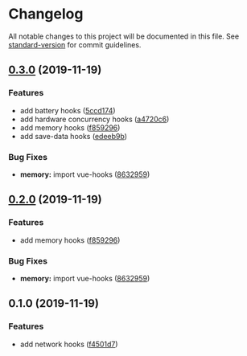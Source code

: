 # Changelog

All notable changes to this project will be documented in this file. See [standard-version](https://github.com/conventional-changelog/standard-version) for commit guidelines.

## [0.3.0](https://github.com/gylidian/vue-adaptive-hooks/compare/v0.1.0...v0.3.0) (2019-11-19)


### Features

* add battery hooks ([5ccd174](https://github.com/gylidian/vue-adaptive-hooks/commit/5ccd17458d555d0b7c83ee81d854a753fbd0ed6b))
* add hardware concurrency hooks ([a4720c6](https://github.com/gylidian/vue-adaptive-hooks/commit/a4720c693ff478b589b3fa2d8e2908974ff730d1))
* add memory hooks ([f859296](https://github.com/gylidian/vue-adaptive-hooks/commit/f85929648954408c734f12c947887cb9bba26e70))
* add save-data hooks ([edeeb9b](https://github.com/gylidian/vue-adaptive-hooks/commit/edeeb9bf76e8d38ef616d6ec3d669044f5fb7c4d))


### Bug Fixes

* **memory:** import vue-hooks ([8632959](https://github.com/gylidian/vue-adaptive-hooks/commit/863295966fdc581054395f04d2283fee191bb5f3))

## [0.2.0](https://github.com/gylidian/vue-adaptive-hooks/compare/v0.1.0...v0.2.0) (2019-11-19)


### Features

* add memory hooks ([f859296](https://github.com/gylidian/vue-adaptive-hooks/commit/f85929648954408c734f12c947887cb9bba26e70))


### Bug Fixes

* **memory:** import vue-hooks ([8632959](https://github.com/gylidian/vue-adaptive-hooks/commit/863295966fdc581054395f04d2283fee191bb5f3))

## 0.1.0 (2019-11-19)


### Features

* add network hooks ([f4501d7](https://github.com/gylidian/vue-adaptive-hooks/commit/f4501d76f68643a2503a9a911b288ed3e42773e2))
